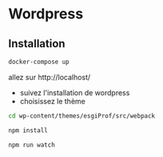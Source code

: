 # Wordpress

## Installation

```sh
docker-compose up
```

allez sur http://localhost/
* suivez l'installation de wordpress
* choisissez le thème

```sh
cd wp-content/themes/esgiProf/src/webpack
```
```sh
npm install
```
```sh
npm run watch
```
